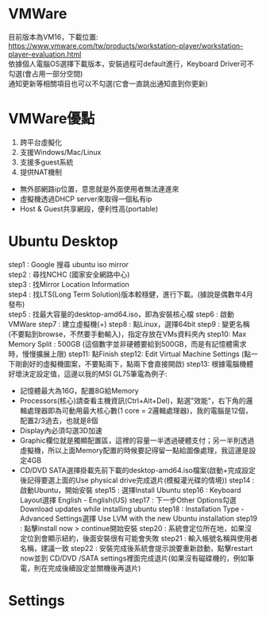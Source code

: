# VMWare
目前版本為VM16，下載位置: https://www.vmware.com/tw/products/workstation-player/workstation-player-evaluation.html  
依據個人電腦OS選擇下載版本，安裝過程可default進行，Keyboard Driver可不勾選(會占用一部分空間)  
通知更新等相關項目也可以不勾選(它會一直跳出通知直到你更新)  

# VMWare優點
1. 跨平台虛擬化
2. 支援Windows/Mac/Linux
3. 支援多guest系統
4. 提供NAT機制
  - 無外部網路ip位置，意思就是外面使用者無法連進來
  - 虛擬機透過DHCP server來取得一個私有ip
  - Host & Guest共享網段，便利性高(portable)

# Ubuntu Desktop
step1 : Google 搜尋 ubuntu iso mirror  
step2 : 尋找NCHC (國家安全網路中心)  
step3 : 找Mirror Location Information  
step4 : 找LTS(Long Term Solution)版本較穩健，進行下載。(據說是偶數年4月發布)  
step5 : 找最大容量的desktop-amd64.iso，即為安裝核心檔
step6 : 啟動VMWare
step7 : 建立虛擬機(+)
step8 : 點Linux，選擇64bit
step9 : 變更名稱(不要點到browse，不然要手動輸入)，指定存放在VMs資料夾內
step10: Max Memory Split : 500GB (這個數字並非硬體要給到500GB，而是有記憶體需求時，慢慢擴展上限)
step11: 點Finish
step12: Edit Virtual Machine Settings (點一下剛創好的虛擬機圖案，不要點兩下，點兩下會直接開啟)
step13: 根據電腦機體好壞決定設定值，這邊以我的MSI GL75筆電為例子:
  - 記憶體最大為16G，配置8G給Memory
  - Processors(核心)請查看主機資訊(Ctrl+Alt+Del)，點選"效能"，右下角的邏輯處理器即為可動用最大核心數(1 core = 2邏輯處理器)，我的電腦是12個，配置2/3過去，也就是8個
  - Display內必須勾選3D加速
  - Graphic欄位就是獨顯配置區，這裡的容量一半透過硬體支付；另一半則透過虛擬機，所以上面Memory配置的時候要記得留一點給圖像處理，我這邊是設定4GB
  - CD/DVD SATA選擇掛載先前下載的desktop-amd64.iso檔案(啟動+完成設定後記得要選上面的Use physical drive完成退片(模擬灌光碟的情境))
step14 : 啟動Ubuntu，開始安裝
step15 : 選擇Install Ubuntu
step16 : Keyboard Layout選擇 English - English(US)
step17 : 下一步Other Options勾選 Download updates while installing ubuntu
step18 : Installation Type - Advanced Settings選擇 Use LVM with the new Ubuntu installation
step19 : 點擊install now > continue開始安裝
step20 : 系統會定位所在地，如果沒定位到會顯示紐約，後面安裝很有可能會失敗
step21 : 輸入帳號名稱與使用者名稱，建議一致
step22 : 安裝完成後系統會提示說要重新啟動，點擊restart now並到 CD/DVD /SATA settings裡面完成退片(如果沒有磁碟機的，例如筆電，則在完成後續設定並關機後再退片) 

# Settings

